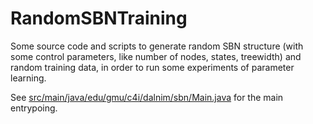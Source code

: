 # RandomSBNTraining

Some source code and scripts to generate random SBN structure (with some control parameters, like number of nodes, states, treewidth) and random training data, in order to run some experiments of parameter learning.

See [src/main/java/edu/gmu/c4i/dalnim/sbn/Main.java](https://github.com/cardialfly/DALNIM/blob/main/misc/RandomSBNTraining/src/main/java/edu/gmu/c4i/dalnim/sbn/Main.java) for the main entrypoing.
